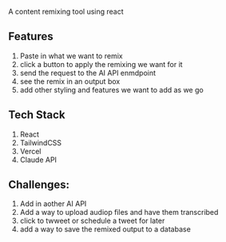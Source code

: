 A content remixing tool using react

## Features

1. Paste in what we want to remix
2. click a button to apply the remixing we want for it
3. send the request to the AI API enmdpoint
4. see the remix in an output box
5. add other styling and features we want to add as we go

## Tech Stack
1. React
2. TailwindCSS
3. Vercel
4. Claude API

## Challenges:
1. Add in aother AI API
2. Add a way to upload audiop files and have them transcribed
3. click to twweet or schedule a tweet for later
4. add a way to save the remixed output to a database
